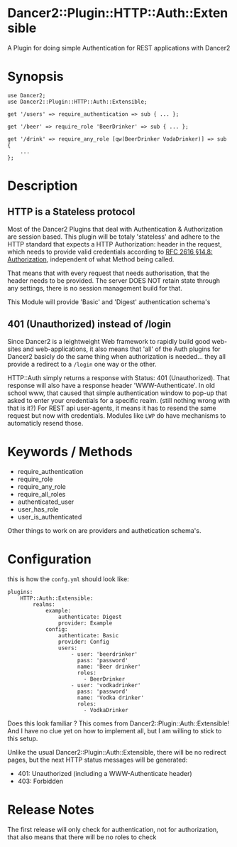 Dancer2::Plugin::HTTP::Auth::Extensible
=======================================

A Plugin for doing simple Authentication for REST applications with Dancer2

Synopsis
========

    use Dancer2;
    use Dancer2::Plugin::HTTP::Auth::Extensible;
    
    get '/users' => require_authentication => sub { ... };
    
    get '/beer' => require_role 'BeerDrinker' => sub { ... };

    get '/drink' => require_any_role [qw(BeerDrinker VodaDrinker)] => sub {
        ...
    };


Description
===========

HTTP is a Stateless protocol
----------------------------

Most of the Dancer2 Plugins that deal with Authentication & Authorization are session based.
This plugin will be totaly 'stateless' and adhere to the HTTP standard that expects a
HTTP Authorization: header in the request, which needs to provide valid credentials according to
[RFC 2616 §14.8: Authorization](http://www.w3.org/Protocols/rfc2616/rfc2616-sec14.html#sec14.8),
independent of what Method being called.

That means that with every request that needs authorisation, that the header needs to be provided.
The server DOES NOT retain state through any settings, there is no session management build for that.

This Module will provide 'Basic' and 'Digest' authentication schema's

401 (Unauthorized) instead of /login
------------------------------------

Since Dancer2 is a leightweight Web framework to rapidly build good web-sites and web-applications,
it also means that 'all' of the Auth plugins for Dancer2 basicly do the same thing when authorization
is needed... they all provide a redirect to a `/login` one way or the other.

HTTP::Auth simply returns a response with Status: 401 (Unauthorized). That response will also have a
response header 'WWW-Authenticate'. In old school www, that caused that simple authentication window to
pop-up that asked to enter your credentials for a specific realm. (still nothing wrong with that is it?)
For REST api user-agents, it means it has to resend the same request but now with credentials. Modules
like `LWP` do have mechanisms to automaticly resend those. 

Keywords / Methods
==================

* require_authentication
* require_role
* require_any_role
* require_all_roles
* authenticated_user
* user_has_role
* user_is_authenticated

Other things to work on are providers and authetication schema's.

Configuration
=============

this is how the `confg.yml` should look like:

    plugins:
        HTTP::Auth::Extensible:
            realms:
                example:
                    authenticate: Digest
                    provider: Example
                config:
                    authenticate: Basic
                    provider: Config
                    users:
                        - user: 'beerdrinker'
                          pass: 'password'
                          name: 'Beer drinker'
                          roles:
                            - BeerDrinker
                        - user: 'vodkadrinker'
                          pass: 'password'
                          name: 'Vodka drinker'
                          roles:
                            - VodkaDrinker

Does this look familiar ? This comes from Dancer2::Plugin::Auth::Extensible!
And I have no clue yet on how to implement all, but I am willing to stick to this setup.

Unlike the usual Dancer2::Plugin::Auth::Extensible, there will be no redirect pages, but the next HTTP status messages will be generated:

* 401: Unauthorized (including a WWW-Authenticate header)
* 403: Forbidden

Release Notes
=============

The first release will only check for authentication, not for authorization, that also means that there will be no roles to check

